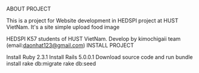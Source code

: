 ABOUT PROJECT

This is a project for Website development in HEDSPI project at HUST VietNam. It's a site simple upload food image

HEDSPI K57 students of HUST VietNam. Develop by kimochigaii team (email:daonhat123@gmail.com)
INSTALL PROJECT

Install Ruby 2.3.1
Install Rails 5.0.0.1
Download source code and run
bundle install
rake db:migrate
rake db:seed
